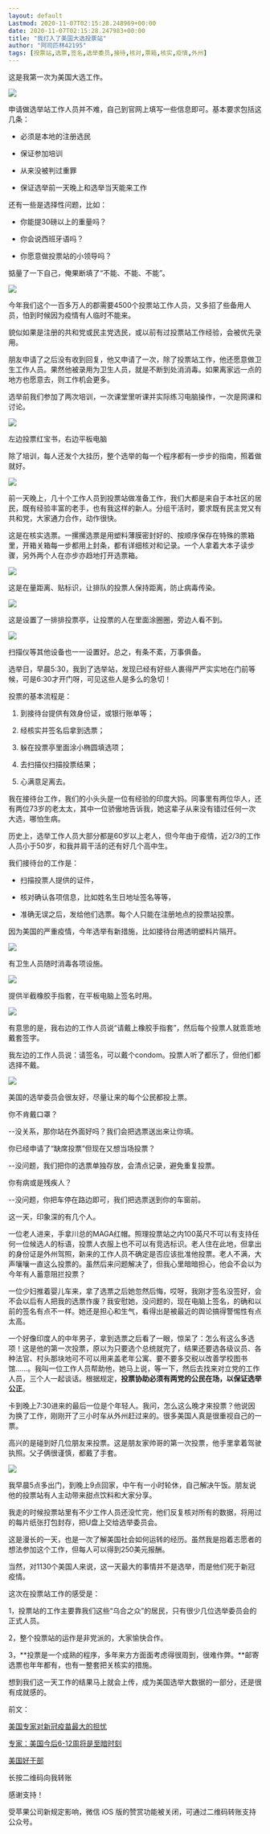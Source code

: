 ```yaml
---
layout: default
Lastmod: 2020-11-07T02:15:28.248969+00:00
date: 2020-11-07T02:15:28.247983+00:00
title: "我打入了美国大选投票站"
author: "阿司匹林42195"
tags: [投票站,选票,签名,选举委员,接待,核对,票箱,核实,疫情,外州]
---
```


这是我第一次为美国大选工作。

![](https://images.weserv.nl/?url=https%3A//mmbiz.qpic.cn/mmbiz_jpg/rLQHEE6z0lvuXrsfbNSqickvNkuKRufKeRq0fzJkmX1HvZVGtUbwdxamgXRcxYIM84dhdt5icSv3ozicUKCDZsycA/640%3Fwx_fmt%3Djpeg)

申请做选举站工作人员并不难，自己到官网上填写一些信息即可。基本要求包括这几条：

*   必须是本地的注册选民
    
*   保证参加培训
    
*   从来没被判过重罪
    
*   保证选举前一天晚上和选举当天能来工作
    

还有一些是选择性问题，比如：

*   你能提30磅以上的重量吗？
    
*   你会说西班牙语吗？
    
*   你愿意做投票站的小领导吗？  
    

掂量了一下自己，俺果断填了“不能、不能、不能”。  

![](https://images.weserv.nl/?url=https%3A//mmbiz.qpic.cn/mmbiz_jpg/rLQHEE6z0lvuXrsfbNSqickvNkuKRufKeVlQYKlrgZnyZMOmdwzUicd5VE1YMSnBTf8plRKOaWfmH8BoZIPMiaUZQ/640%3Fwx_fmt%3Djpeg)

今年我们这个一百多万人的郡需要4500个投票站工作人员，又多招了些备用人员，怕到时候因为疫情有人临时不能来。

貌似如果是注册的共和党或民主党选民，或以前有过投票站工作经验，会被优先录用。

朋友申请了之后没有收到回复，他又申请了一次，除了投票站工作，他还愿意做卫生工作人员。果然他被录用为卫生人员，就是不断到处消消毒。如果离家远一点的地方也愿意去，则工作机会更多。

选举前我们参加了两次培训，一次课堂里听课并实际练习电脑操作，一次是网课和讨论。

![](https://images.weserv.nl/?url=https%3A//mmbiz.qpic.cn/mmbiz_jpg/rLQHEE6z0lvuXrsfbNSqickvNkuKRufKeQrHTGrODQR0uWUGe0bibK9C4WgibmUP93JlTuibVOec3xg6eKsZvEXk0A/640%3Fwx_fmt%3Djpeg)

左边投票红宝书，右边平板电脑

除了培训，每人还发个大挂历，整个选举的每一个程序都有一步步的指南，照着做就好。

![](https://images.weserv.nl/?url=https%3A//mmbiz.qpic.cn/mmbiz_jpg/rLQHEE6z0luUODcJj8gPUQKBHXhPt8JOe2MYfg1pK9HJZvhSDnpK8vyCULj3PWUSmN8dO1E3MUmAV6pW9pIgKQ/640%3Fwx_fmt%3Djpeg)

前一天晚上，几十个工作人员到投票站做准备工作，我们大都是来自于本社区的居民，既有经验丰富的老手，也有我这样的新人。分组干活时，要求既有民主党又有共和党，大家通力合作，动作很快。

这是在核实选票。一摞摞选票是用塑料薄膜密封好的、按顺序保存在特殊的票箱里，开箱关箱每一步都用上封条，都有详细核对和记录。一个人拿着大本子读步骤，另外两个人在亦步亦趋地打开选票箱。

![](https://images.weserv.nl/?url=https%3A//mmbiz.qpic.cn/mmbiz_jpg/rLQHEE6z0luUODcJj8gPUQKBHXhPt8JOg68WrJt1aZicJABA9aK4I7tNrrENiaTH5noWzgzJFiceFhRccm8AYxkSw/640%3Fwx_fmt%3Djpeg)

这是在量距离、贴标识，让排队的投票人保持距离，防止病毒传染。

![](https://images.weserv.nl/?url=https%3A//mmbiz.qpic.cn/mmbiz_jpg/rLQHEE6z0luUODcJj8gPUQKBHXhPt8JOL4HNWBh7kfQZem7TyhHLz0OOgyUKufHGBWwnGQ4RHcdR67jPBkJ6cg/640%3Fwx_fmt%3Djpeg)

这是设置了一排排投票亭，让投票的人在里面涂圈圈，旁边人看不到。  

![](https://images.weserv.nl/?url=https%3A//mmbiz.qpic.cn/mmbiz_jpg/rLQHEE6z0luUODcJj8gPUQKBHXhPt8JOG4wJsevwYth7MbDicuJUibLJfXQZ2fzmWjLImoeUo99mJnjfZp4hkFeQ/640%3Fwx_fmt%3Djpeg)

扫描仪等其他设备也一一设置好。总之，有条不紊，万事俱备。  

选举日，早晨5:30，我到了选举站，发现已经有好些人裹得严严实实地在门前等候，可是6:30才开门呀，可见这些人是多么的急切！  

投票的基本流程是：

1.  到接待台提供有效身份证，或银行账单等；  
    
2.  经核实并签名后拿到选票；  
    
3.  躲在投票亭里面涂小椭圆填选项；  
    
4.  去扫描仪扫描投票结果；  
    
5.  心满意足离去。  
    

我在接待台工作，我们的小头头是一位有经验的印度大妈。同事里有两位华人，还有两位73岁的老太太，其中一位骄傲地告诉我，她这辈子从来没有错过任何一次大选，哪怕生病。

历史上，选举工作人员大部分都是60岁以上老人，但今年由于疫情，近2/3的工作人员小于50岁，和我并肩干活的还有好几个高中生。

我们接待台的工作是：

*   扫描投票人提供的证件，
    
*   核对确认各项信息，比如姓名生日地址签名等等，
    
*   准确无误之后，发给他们选票。每个人只能在注册地点的投票站投票。
    

因为美国的严重疫情，今年选举有新措施，比如接待台用透明塑料片隔开。

![](https://images.weserv.nl/?url=https%3A//mmbiz.qpic.cn/mmbiz_jpg/rLQHEE6z0lvuXrsfbNSqickvNkuKRufKe64DmcF3EQJfnqGTxIzY6LnrGeVlAuw8lO5QZAZn515Yxxyjk15TN3Q/640%3Fwx_fmt%3Djpeg)

有卫生人员随时消毒各项设施。  

![](https://images.weserv.nl/?url=https%3A//mmbiz.qpic.cn/mmbiz_jpg/rLQHEE6z0luUODcJj8gPUQKBHXhPt8JOy4k8DMtgpR0zn8kibGeojp19eCNWLT1VKb2icr3PtYafp2PGxPkeLu5g/640%3Fwx_fmt%3Djpeg)

提供半截橡胶手指套，在平板电脑上签名时用。

![](https://images.weserv.nl/?url=https%3A//mmbiz.qpic.cn/mmbiz_jpg/rLQHEE6z0luUODcJj8gPUQKBHXhPt8JOUlKTuvTonTMl1mQ3Zh7Pu6v364LPKc4QyWYbDf8nGicaRHkbvcSXYaQ/640%3Fwx_fmt%3Djpeg)

有意思的是，我右边的工作人员说“请戴上橡胶手指套”，然后每个投票人就乖乖地戴套签字。

我左边的工作人员说：请签名，可以戴个condom。投票人听了都乐了，但他们都选择不戴。

![](https://images.weserv.nl/?url=https%3A//mmbiz.qpic.cn/mmbiz_jpg/rLQHEE6z0luUODcJj8gPUQKBHXhPt8JOOdmLkGd59TZTBPwjWb1nhT3OwKLWsB8BLxwibPu9F3kRv2DZcT3L9HA/640%3Fwx_fmt%3Djpeg)

美国的选举委员会很友好，尽量让来的每个公民都投上票。

你不肯戴口罩？

\--没关系，那你站在外面好吗？我们会把选票送出来让你填。  

你已经申请了“缺席投票”但现在又想当场投票？

\--没问题，我们把你的选票单独存放，会清点记录，避免重复投票。  

你有病或是残疾人？

\--没问题，你把车停在路边即可，我们把选票送到你的车窗前。

这一天，印象深的有几个人。

一位老人进来，手拿川总的MAGA红帽。照理投票站之内100英尺不可以有支持任何一位候选人的标语，投票人衣服上也不可以有竞选标识。老人住在此地，但拿出的身份证是外州驾照，新来的工作人员不确定是否应该批准他投票。老人不满，大声嚷嚷一直这么投票的。虽然后来问题解决了，但我心里暗暗担心，他会不会以为今年有人蓄意阻拦投票？

一位少妇推着婴儿车来，拿了选票之后她忽然后悔，哎呀，我刚才签名没签好，会不会以后有人把我的选票作废？我安慰她，没问题的，现在电脑上签名，的确和以前的签名有点不一样。她还是担心和生气，看得出是被最近的舆论搞得警惕性有点太高。

一个好像印度人的中年男子，拿到选票之后看了一眼，惊呆了：怎么有这么多选项！这是他的第一次投票，原以为只要选个总统就完了，结果还要选各级议员、各种法官、村头那块地可不可以用来盖老年公寓、要不要多交税以改善学校图书馆......。我叫一位工作人员帮助他，她马上说，等一下，然后去找来对立党的工作人员，三个人一起谈话。根据规定，**投票协助必须有两党的公民在场，以保证选举公正**。

卡到晚上7:30进来的最后一位是个年轻人。我问，怎么这么晚才来投票？他说因为换了工作，刚刚开了三小时车从外州赶过来的。很多美国人真是很重视自己的一票。

  
高兴的是碰到好几位朋友来投票。这是朋友家帅哥的第一次投票，他手里拿着驾驶执照。父子俩很谨慎，都戴了手套。

![](https://images.weserv.nl/?url=https%3A//mmbiz.qpic.cn/mmbiz_jpg/rLQHEE6z0lvuXrsfbNSqickvNkuKRufKeq7Ro0fHqZfzCkibTViaQKicWia42h1cN983MWHlXW5dGv55YEnqo3pfJibA/640%3Fwx_fmt%3Djpeg)

我早晨5点多出门，到晚上9点回家，中午有一小时轮休，自己解决午饭。朋友说他的投票站有人主动带来甜点饮料和大家分享。

我走的时候投票站里有不少工作人员还没忙完，他们反复核对所有的数据，将用过的每片纸张打包封存，把U盘上交给选举委员会。

这是漫长的一天，也是一次了解美国社会如何运转的经历。虽然我是抱着志愿者的想法参加这个工作，但每人可以得到250美元报酬。

当然，对1130个美国人来说，这一天最大的事情并不是选举，而是他们死于新冠疫情。

这次在投票站工作的感受是：

1，投票站的工作主要靠我们这些“乌合之众”的居民，只有很少几位选举委员会的正式人员。  

2，整个投票站的运作是非党派的，大家愉快合作。

3，**投票是一个成熟的程序，多年来方方面面考虑得很周到，很难作弊。**邮寄选票也年年都有，也有一整套把关核实的措施。

想到我们这一天工作的结果马上就会上传，成为美国选举大数据的一部分，还是很有成就感的。

前文：

[美国专家对新冠疫苗最大的担忧](http://mp.weixin.qq.com/s?__biz=MzUzMzkxOTc4NA==&mid=2247485300&idx=1&sn=0e7c8a372ac75abfc726f6f50b5d8c12&chksm=fa9de633cdea6f25ba09072286b2e2fcaebc1325f03b76a933ae171342e8494e07afd5b600b7&scene=21#wechat_redirect)  

[专家：美国今后6-12周将是至暗时刻](http://mp.weixin.qq.com/s?__biz=MzUzMzkxOTc4NA==&mid=2247485395&idx=1&sn=b605ef54d2fbbbfad3290c2a7498c464&chksm=fa9de694cdea6f8230b457b3a776604ab05917fbd1dc14b115492fb7f84e1295db12dc0cd345&scene=21#wechat_redirect)

[美国好干部](http://mp.weixin.qq.com/s?__biz=MzUzMzkxOTc4NA==&mid=2247484895&idx=1&sn=95944fcba79ec24ef98d8601fba36ace&chksm=fa9de498cdea6d8eb3e7706e4fc79a08156e469c752d02ddd01ca054445506fc7e3b9e32f800&scene=21#wechat_redirect)  

长按二维码向我转账

感谢支持！

受苹果公司新规定影响，微信 iOS 版的赞赏功能被关闭，可通过二维码转账支持公众号。

